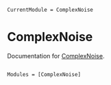 ```@meta
CurrentModule = ComplexNoise
```

# ComplexNoise

Documentation for [ComplexNoise](https://github.com/brian-sinquin/ComplexNoise.jl).

```@index
```

```@autodocs
Modules = [ComplexNoise]
```
